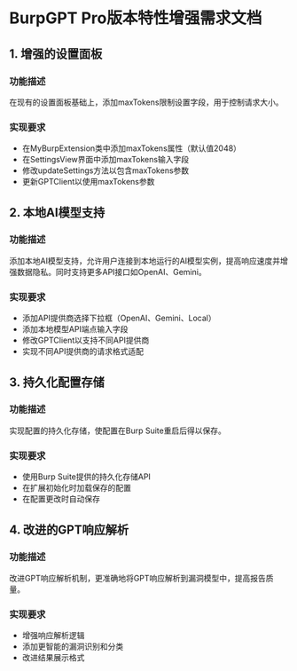# BurpGPT Pro版本特性增强需求文档

## 1. 增强的设置面板
### 功能描述
在现有的设置面板基础上，添加maxTokens限制设置字段，用于控制请求大小。

### 实现要求
- 在MyBurpExtension类中添加maxTokens属性（默认值2048）
- 在SettingsView界面中添加maxTokens输入字段
- 修改updateSettings方法以包含maxTokens参数
- 更新GPTClient以使用maxTokens参数

## 2. 本地AI模型支持
### 功能描述
添加本地AI模型支持，允许用户连接到本地运行的AI模型实例，提高响应速度并增强数据隐私。同时支持更多API接口如OpenAI、Gemini。

### 实现要求
- 添加API提供商选择下拉框（OpenAI、Gemini、Local）
- 添加本地模型API端点输入字段
- 修改GPTClient以支持不同API提供商
- 实现不同API提供商的请求格式适配

## 3. 持久化配置存储
### 功能描述
实现配置的持久化存储，使配置在Burp Suite重启后得以保存。

### 实现要求
- 使用Burp Suite提供的持久化存储API
- 在扩展初始化时加载保存的配置
- 在配置更改时自动保存

## 4. 改进的GPT响应解析
### 功能描述
改进GPT响应解析机制，更准确地将GPT响应解析到漏洞模型中，提高报告质量。

### 实现要求
- 增强响应解析逻辑
- 添加更智能的漏洞识别和分类
- 改进结果展示格式